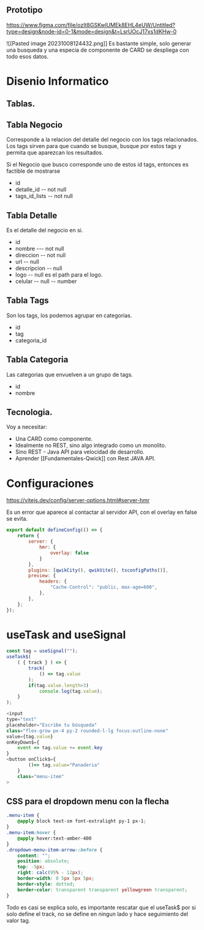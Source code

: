 ## Prototipo

https://www.figma.com/file/ozIt8GSKwlUMEk8EHL4eUW/Untitled?type=design&node-id=0-1&mode=design&t=LsrUOcJ17xs1dKHw-0


![[Pasted image 20231008124432.png]]
Es bastante simple, solo generar una busqueda y una especia de componente de CARD se despliega con todo esos datos.

# Disenio Informatico

## Tablas.

Tabla Negocio
--------------------------------------

Corresponde a la relacion del detalle del negocio con los tags relacionados. Los tags sirven para que cuando se busque, busque por estos tags y permita que aparezcan los resultados.

Si el Negocio que busco corresponde uno de estos id tags, entonces es factible de mostrarse

* id
* detalle_id -- not null
* tags_id_lists -- not null

Tabla Detalle
-----------------------------------

Es el detalle del negocio en si.

* id
* nombre --- not null
* direccion -- not null
* url  -- null
* descripcion -- null
* logo -- null es el path para el logo.
* celular -- null -- number

Tabla Tags
----------------------------

Son los tags, los podemos agrupar en categorias.

* id
* tag
* categoria_id

Tabla Categoria
------------------------------------------

Las categorias que envuelven a un grupo de tags.

* id
* nombre

## Tecnologia.

Voy a necesitar:

* Una CARD como componente.
* Idealmente no REST, sino algo integrado como un monolito.
* Sino REST - Java API para velocidad de desarrollo.
* Aprender [[Fundamentales-Qwick]] con Rest JAVA API.

# Configuraciones

https://vitejs.dev/config/server-options.html#server-hmr

Es un error que aparece al contactar al servidor API, con el overlay en false se evita.

```javascript
export default defineConfig(() => {
	return {
		server: {
			hmr: {
				overlay: false
			}
		},
		plugins: [qwikCity(), qwikVite(), tsconfigPaths()],
		preview: {
			headers: {
				"Cache-Control": "public, max-age=600",
			},
		},
	};
});
```

# useTask and useSignal

```javascript
const tag = useSignal("");
useTask$(
	( { track } ) => {
		track(
			() => tag.value
		);
		if(tag.value.length>3)
			console.log(tag.value);
	}
);

<input
type="text"
placeholder="Escribe tu búsqueda"
class="flex-grow px-4 py-2 rounded-l-lg focus:outline-none"
value={tag.value}
onKeyDown$={
	event => tag.value += event.key
}
<button onClick$={
		()=> tag.value="Panaderia"
	}
	class="menu-item"
>
```

## CSS para el dropdown menu con la flecha

```css
.menu-item {
	@apply block text-sm font-extralight py-1 px-1;
}
.menu-item:hover {
	@apply hover:text-amber-400
}
.dropdown-menu-item-arrow::before {
	content: "";
	position: absolute;
	top: -5px;
	right: calc(95% - 12px);
	border-width: 0 5px 5px 5px;
	border-style: dotted;
	border-color: transparent transparent yellowgreen transparent;
}
```

Todo es casi se explica solo,  es importante rescatar que el useTask$ por si solo define el track, no se define en ningun lado y hace seguimiento del valor tag.

